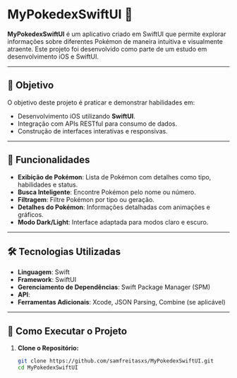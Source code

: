 # MyPokedexSwiftUI 🐾

**MyPokedexSwiftUI** é um aplicativo criado em SwiftUI que permite explorar informações sobre diferentes Pokémon de maneira intuitiva e visualmente atraente. Este projeto foi desenvolvido como parte de um estudo em desenvolvimento iOS e SwiftUI.

---

## 🎯 Objetivo

O objetivo deste projeto é praticar e demonstrar habilidades em:
- Desenvolvimento iOS utilizando **SwiftUI**.
- Integração com APIs RESTful para consumo de dados.
- Construção de interfaces interativas e responsivas.

---

## 🚀 Funcionalidades

- **Exibição de Pokémon**: Lista de Pokémon com detalhes como tipo, habilidades e status.
- **Busca Inteligente**: Encontre Pokémon pelo nome ou número.
- **Filtragem**: Filtre Pokémon por tipo ou geração.
- **Detalhes do Pokémon**: Informações detalhadas com animações e gráficos.
- **Modo Dark/Light**: Interface adaptada para modos claro e escuro.

---

## 🛠️ Tecnologias Utilizadas

- **Linguagem**: Swift
- **Framework**: SwiftUI
- **Gerenciamento de Dependências**: Swift Package Manager (SPM)
- **API**:
- **Ferramentas Adicionais**: Xcode, JSON Parsing, Combine (se aplicável)

---

## 🔧 Como Executar o Projeto

1. **Clone o Repositório:**
   ```bash
   git clone https://github.com/samfreitasxs/MyPokedexSwiftUI.git
   cd MyPokedexSwiftUI
